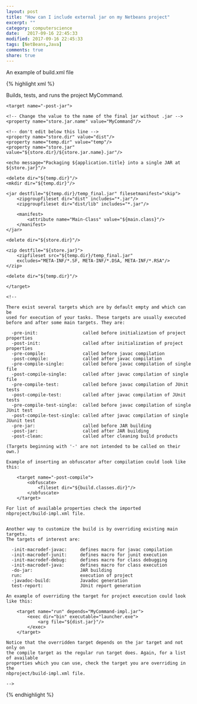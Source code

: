 ```yaml
--- 
layout: post
title: "How can I include external jar on my Netbeans project"
excerpt: ""
category: computerscience
date:   2017-09-16 22:45:33
modified: 2017-09-16 22:45:33
tags: [NetBeans,Java]
comments: true
share: true
---
```


An example of build.xml file

{% highlight xml %} 
<?xml version="1.0" encoding="UTF-8"?>
<!-- You may freely edit this file. See commented blocks below for -->
<!-- some examples of how to customize the build. -->
<!-- (If you delete it and reopen the project it will be recreated.) -->
<!-- By default, only the Clean and Build commands use this build script. -->
<!-- Commands such as Run, Debug, and Test only use this build script if -->
<!-- the Compile on Save feature is turned off for the project. -->
<!-- You can turn off the Compile on Save (or Deploy on Save) setting -->
<!-- in the project's Project Properties dialog box.-->
<project name="MyCommand" default="default" basedir=".">
    <description>Builds, tests, and runs the project MyCommand.</description>
    <import file="nbproject/build-impl.xml"/>
    
    <target name="-post-jar">

    <!-- Change the value to the name of the final jar without .jar -->
    <property name="store.jar.name" value="MyCommand"/>

    <!-- don't edit below this line -->
    <property name="store.dir" value="dist"/>
    <property name="temp.dir" value="temp"/>
    <property name="store.jar" value="${store.dir}/${store.jar.name}.jar"/>

    <echo message="Packaging ${application.title} into a single JAR at ${store.jar}"/>

    <delete dir="${temp.dir}"/>
    <mkdir dir="${temp.dir}"/>

    <jar destfile="${temp.dir}/temp_final.jar" filesetmanifest="skip">
        <zipgroupfileset dir="dist" includes="*.jar"/>
        <zipgroupfileset dir="dist/lib" includes="*.jar"/>

        <manifest>
            <attribute name="Main-Class" value="${main.class}"/>
        </manifest>
    </jar>

    <delete dir="${store.dir}"/>

    <zip destfile="${store.jar}">
        <zipfileset src="${temp.dir}/temp_final.jar"
        excludes="META-INF/*.SF, META-INF/*.DSA, META-INF/*.RSA"/>
    </zip>

    <delete dir="${temp.dir}"/>

    </target>
    
    <!--

    There exist several targets which are by default empty and which can be 
    used for execution of your tasks. These targets are usually executed 
    before and after some main targets. They are: 

      -pre-init:                 called before initialization of project properties
      -post-init:                called after initialization of project properties
      -pre-compile:              called before javac compilation
      -post-compile:             called after javac compilation
      -pre-compile-single:       called before javac compilation of single file
      -post-compile-single:      called after javac compilation of single file
      -pre-compile-test:         called before javac compilation of JUnit tests
      -post-compile-test:        called after javac compilation of JUnit tests
      -pre-compile-test-single:  called before javac compilation of single JUnit test
      -post-compile-test-single: called after javac compilation of single JUunit test
      -pre-jar:                  called before JAR building
      -post-jar:                 called after JAR building
      -post-clean:               called after cleaning build products

    (Targets beginning with '-' are not intended to be called on their own.)

    Example of inserting an obfuscator after compilation could look like this:

        <target name="-post-compile">
            <obfuscate>
                <fileset dir="${build.classes.dir}"/>
            </obfuscate>
        </target>

    For list of available properties check the imported 
    nbproject/build-impl.xml file. 


    Another way to customize the build is by overriding existing main targets.
    The targets of interest are: 

      -init-macrodef-javac:     defines macro for javac compilation
      -init-macrodef-junit:     defines macro for junit execution
      -init-macrodef-debug:     defines macro for class debugging
      -init-macrodef-java:      defines macro for class execution
      -do-jar:                  JAR building
      run:                      execution of project 
      -javadoc-build:           Javadoc generation
      test-report:              JUnit report generation

    An example of overriding the target for project execution could look like this:

        <target name="run" depends="MyCommand-impl.jar">
            <exec dir="bin" executable="launcher.exe">
                <arg file="${dist.jar}"/>
            </exec>
        </target>

    Notice that the overridden target depends on the jar target and not only on 
    the compile target as the regular run target does. Again, for a list of available 
    properties which you can use, check the target you are overriding in the
    nbproject/build-impl.xml file. 

    -->
</project>
{% endhighlight %}
